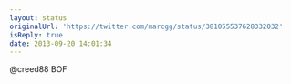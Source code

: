 ```yaml
---
layout: status
originalUrl: 'https://twitter.com/marcgg/status/381055537628332032'
isReply: true
date: 2013-09-20 14:01:34
---
```


@creed88 BOF
